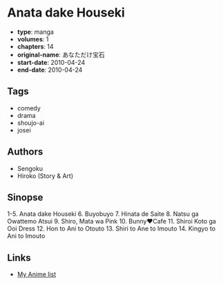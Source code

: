 # Anata dake Houseki

-   **type**: manga
-   **volumes**: 1
-   **chapters**: 14
-   **original-name**: あなただけ宝石
-   **start-date**: 2010-04-24
-   **end-date**: 2010-04-24

## Tags

-   comedy
-   drama
-   shoujo-ai
-   josei

## Authors

-   Sengoku
-   Hiroko (Story & Art)

## Sinopse

1-5. Anata dake Houseki 6. Buyobuyo 7. Hinata de Saite 8. Natsu ga Owattemo Atsui 9. Shiro, Mata wa Pink 10. Bunny♥Cafe 11. Shiroi Koto ga Ooi Dress 12. Hon to Ani to Otouto 13. Shiri to Ane to Imouto 14. Kingyo to Ani to Imouto

## Links

-   [My Anime list](https://myanimelist.net/manga/134889/Anata_dake_Houseki)
